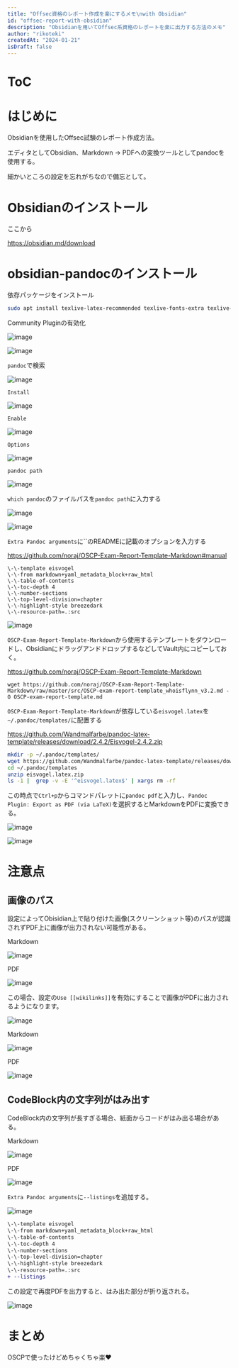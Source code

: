 ```yaml
---
title: "Offsec資格のレポート作成を楽にするメモ\nwith Obsidian"
id: "offsec-report-with-obsidian"
description: "Obsidianを用いてOffsec系資格のレポートを楽に出力する方法のメモ"
author: "rikoteki"
createdAt: "2024-01-21"
isDraft: false
---
```


# ToC

# はじめに

Obsidianを使用したOffsec試験のレポート作成方法。

エディタとしてObsidian、Markdown → PDFへの変換ツールとしてpandocを使用する。

細かいところの設定を忘れがちなので備忘として。

# Obsidianのインストール

ここから

https://obsidian.md/download

# obsidian-pandocのインストール

依存パッケージをインストール

```bash
sudo apt install texlive-latex-recommended texlive-fonts-extra texlive-latex-extra pandoc
```

Community Pluginの有効化

![image](https://github.com/r1k0t3k1/note/assets/57973603/bda819fe-3bc3-4d7b-a275-b1d4fa6e904a)

![image](https://github.com/r1k0t3k1/note/assets/57973603/d400cfb7-170e-4c08-b17a-68b25dc0fa04)

`pandoc`で検索

![image](https://github.com/r1k0t3k1/note/assets/57973603/c1564468-172e-4bea-953e-0527b1c683e2)

`Install`

![image](https://github.com/r1k0t3k1/note/assets/57973603/c24e483f-7a81-4ea2-9b66-a5d185d96b85)

`Enable`

![image](https://github.com/r1k0t3k1/note/assets/57973603/a57ee7fc-a0cf-4b09-a07b-dafe07ef0953)

`Options`

![image](https://github.com/r1k0t3k1/note/assets/57973603/cc64d65b-d1a6-47f7-8064-ee753a758e80)

`pandoc path`

![image](https://github.com/r1k0t3k1/note/assets/57973603/c4c5e1f3-a294-4bb6-ba4f-e0fcab50ce21)

`which pandoc`のファイルパスを`pandoc path`に入力する

![image](https://github.com/r1k0t3k1/note/assets/57973603/c838ebfe-3a5e-449b-95e2-249d1995ccef)

![image](https://github.com/r1k0t3k1/note/assets/57973603/5047027e-af4d-4e57-9ac6-01fbf8a73d13)

`Extra Pandoc arguments`に``のREADMEに記載のオプションを入力する

https://github.com/noraj/OSCP-Exam-Report-Template-Markdown#manual

```
\-\-template eisvogel
\-\-from markdown+yaml_metadata_block+raw_html
\-\-table-of-contents
\-\-toc-depth 4
\-\-number-sections
\-\-top-level-division=chapter
\-\-highlight-style breezedark
\-\-resource-path=.:src
```

![image](https://github.com/r1k0t3k1/note/assets/57973603/9296b38b-80e0-4876-9a31-ba84504758f5)

`OSCP-Exam-Report-Template-Markdown`から使用するテンプレートをダウンロードし、ObsidianにドラッグアンドドロップするなどしてVault内にコピーしておく。

https://github.com/noraj/OSCP-Exam-Report-Template-Markdown

```
wget https://github.com/noraj/OSCP-Exam-Report-Template-Markdown/raw/master/src/OSCP-exam-report-template_whoisflynn_v3.2.md -O OSCP-exam-report-template.md
```

`OSCP-Exam-Report-Template-Markdown`が依存している`eisvogel.latex`を`~/.pandoc/templates/`に配置する

https://github.com/Wandmalfarbe/pandoc-latex-template/releases/download/2.4.2/Eisvogel-2.4.2.zip

```bash
mkdir -p ~/.pandoc/templates/
wget https://github.com/Wandmalfarbe/pandoc-latex-template/releases/download/2.4.2/Eisvogel-2.4.2.zip -O ~/.pandoc/templates/eisvogel.latex.zip
cd ~/.pandoc/templates
unzip eisvogel.latex.zip
ls -1 |  grep -v -E '^eisvogel.latex$' | xargs rm -rf
```

この時点で`Ctrl+p`からコマンドパレットに`pandoc pdf`と入力し、`Pandoc Plugin: Export as PDF (via LaTeX)`を選択するとMarkdownをPDFに変換できる。

![image](https://github.com/r1k0t3k1/note/assets/57973603/c5670c66-805f-40bf-88db-08a34d62d547)

![image](https://github.com/r1k0t3k1/note/assets/57973603/144f4839-b245-49fc-a3a1-0b909ce278e8)

# 注意点

## 画像のパス

設定によってObisidian上で貼り付けた画像(スクリーンショット等)のパスが認識されずPDF上に画像が出力されない可能性がある。

Markdown

![image](https://github.com/r1k0t3k1/note/assets/57973603/1c4ea0b6-57e1-4046-ba3e-d21de5c8b5bf)

PDF

![image](https://github.com/r1k0t3k1/note/assets/57973603/7a019cc0-51c3-4282-973e-9e1f3b34432c)

この場合、設定の`Use [[wikilinks]]`を有効にすることで画像がPDFに出力されるようになります。

![image](https://github.com/r1k0t3k1/note/assets/57973603/eb62f3e9-35fb-41b7-b38a-c099e1db0033)

Markdown

![image](https://github.com/r1k0t3k1/note/assets/57973603/2a828b75-d2ac-4e35-a147-1948d98d1d57)

PDF

![image](https://github.com/r1k0t3k1/note/assets/57973603/ad91d3e1-f96a-42c4-bbf4-647e958fe448)

## CodeBlock内の文字列がはみ出す

CodeBlock内の文字列が長すぎる場合、紙面からコードがはみ出る場合がある。

Markdown

![image](https://github.com/r1k0t3k1/note/assets/57973603/e2ff7ca6-f84d-4c23-a3fc-5cc7d4872e1e)

PDF

![image](https://github.com/r1k0t3k1/note/assets/57973603/797a0430-3eb7-46c6-8305-4cc9ac8e0bd5)

`Extra Pandoc arguments`に`--listings`を追加する。

![image](https://github.com/r1k0t3k1/note/assets/57973603/661e14e9-9e3c-4f09-bd4b-1f5e8afc2232)

```diff
\-\-template eisvogel
\-\-from markdown+yaml_metadata_block+raw_html
\-\-table-of-contents
\-\-toc-depth 4
\-\-number-sections
\-\-top-level-division=chapter
\-\-highlight-style breezedark
\-\-resource-path=.:src
+ --listings
```

この設定で再度PDFを出力すると、はみ出た部分が折り返される。

![image](https://github.com/r1k0t3k1/note/assets/57973603/4c644a31-64b8-494e-8967-d3378ff3c480)


# まとめ

OSCPで使ったけどめちゃくちゃ楽♥
